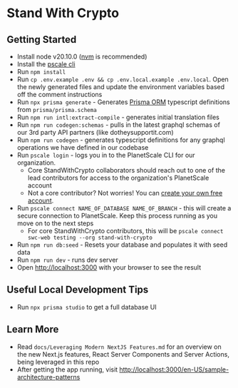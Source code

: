 # Stand With Crypto

## Getting Started

- Install node v20.10.0 ([nvm](https://github.com/nvm-sh/nvm) is recommended)
- Install the [pscale cli](https://github.com/planetscale/cli#installation)
- Run `npm install`
- Run `cp .env.example .env && cp .env.local.example .env.local`. Open the newly generated files and update the environment variables based off the comment instructions
- Run `npx prisma generate` - Generates [Prisma ORM](https://www.prisma.io/) typescript definitions from `prisma/prisma.schema`
- Run `npm run intl:extract-compile` - generates initial translation files
- Run `npm run codegen:schemas` - pulls in the latest graphql schemas of our 3rd party API partners (like dotheysupportit.com)
- Run `npm run codegen` - generates typescript definitions for any graphql operations we have defined in our codebase
- Run `pscale login` - logs you in to the PlanetScale CLI for our organization.
  - Core StandWithCrypto collaborators should reach out to one of the lead contributors for access to the organization's PlanetScale account
  - Not a core contributor? Not worries! You can [create your own free account](https://auth.planetscale.com/sign-up).
- Run `pscale connect NAME_OF_DATABASE NAME_OF_BRANCH` - this will create a secure connection to PlanetScale. Keep this process running as you move on to the next steps
  - For core StandWithCrypto contributors, this will be `pscale connect swc-web testing --org stand-with-crypto`
- Run `npm run db:seed` - Resets your database and populates it with seed data
- Run `npm run dev` - runs dev server
- Open [http://localhost:3000](http://localhost:3000) with your browser to see the result

## Useful Local Development Tips

- Run `npx prisma studio` to get a full database UI

## Learn More

- Read `docs/Leveraging Modern NextJS Features.md` for an overview on the new Next.js features, React Server Components and Server Actions, being leveraged in this repo
- After getting the app running, visit [http://localhost:3000/en-US/sample-architecture-patterns](http://localhost:3000/en-US/sample-architecture-patterns)
